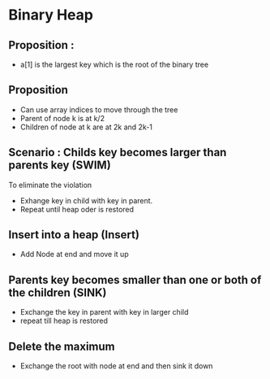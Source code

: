 # Binary Heap

## Proposition :
- a[1] is the largest key which is the root of the binary tree

## Proposition
- Can use array indices to move through the tree
- Parent of node k is at k/2
- Children of node at k are at 2k and 2k-1

## Scenario : Childs key becomes larger than parents key (SWIM)

To eliminate the violation
- Exhange key in child with key in parent.
- Repeat until heap oder is restored


## Insert into a heap (Insert)
- Add Node at end and move it up

## Parents key becomes smaller than one or both of the children (SINK)
- Exchange the key in parent with key in larger child
- repeat till heap is restored

## Delete the maximum
- Exchange the root with node at end and then sink it down

